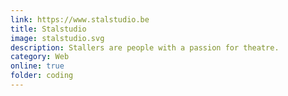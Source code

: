 ```yaml
---
link: https://www.stalstudio.be
title: Stalstudio
image: stalstudio.svg
description: Stallers are people with a passion for theatre.
category: Web
online: true
folder: coding
---
```

